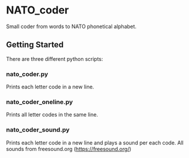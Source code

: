 # NATO_coder

Small coder from words to NATO phonetical alphabet. 

## Getting Started

There are three different python scripts:

### nato_coder.py
Prints each letter code in a new line.

### nato_coder_oneline.py
Prints all letter codes in the same line.

### nato_coder_sound.py
Prints each letter code in a new line and plays a sound per each code. 
All sounds from freesound.org (https://freesound.org/)
